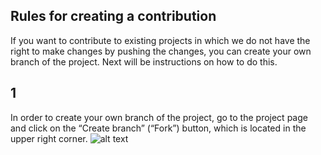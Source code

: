 ## Rules for creating a contribution

If you want to contribute to existing projects in which we do not have the right to make changes by pushing the changes, 
you can create your own branch of the project.
Next will be instructions on how to do this.
  
## 1
In order to create your own branch of the project, go to the project page and click on the “Create branch” 
(“Fork”) button, which is located in the upper right corner.
![alt text](https://sun9-33.userapi.com/LB_tZBLQODGjCUyNVbmpbj0B14NtLyB-c1EbPg/KWfV_o4S538.jpg "Fork")
